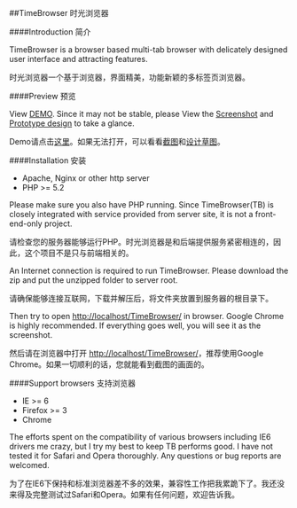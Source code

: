 ##TimeBrowser 时光浏览器

####Introduction 简介

TimeBrowser is a browser based multi-tab browser with delicately designed user interface and attracting features.

时光浏览器一个基于浏览器，界面精美，功能新颖的多标签页浏览器。



####Preview 预览

View [DEMO](http://www.hasown.com/TimeBrowser/). Since it may not be stable, please View the [Screenshot](http://github.com/kaihualiu/TimeBrowser/raw/master/design/preview.png) and [Prototype design](http://github.com/kaihualiu/TimeBrowser/raw/master/design/prototype.png) to take a glance.

Demo请点击[这里](http://www.hasown.com/TimeBrowser/)。如果无法打开，可以看看[截图](http://github.com/kaihualiu/TimeBrowser/raw/master/design/preview.png)和[设计草图](http://github.com/kaihualiu/TimeBrowser/raw/master/design/prototype.png)。


####Installation 安装

* Apache, Nginx or other http server
* PHP >= 5.2 

Please make sure you also have PHP running. Since TimeBrowser(TB) is closely integrated with service provided from server site, it is not a front-end-only project.

请检查您的服务器能够运行PHP。时光浏览器是和后端提供服务紧密相连的，因此，这个项目不是只与前端相关的。

An Internet connection is required to run TimeBrowser. Please download the zip and put the unzipped folder to server root. 

请确保能够连接互联网，下载并解压后，将文件夹放置到服务器的根目录下。

Then try to open [http://localhost/TimeBrowser/](http://localhost/TimeBrowser/) in browser. Google Chrome is highly recommended. If everything goes well, you will see it as the screenshot.

然后请在浏览器中打开 [http://localhost/TimeBrowser/](http://localhost/TimeBrowser/)，推荐使用Google Chrome。如果一切顺利的话，您就能看到截图的画面的。


####Support browsers 支持浏览器

* IE >= 6 
* Firefox >= 3 
* Chrome

The efforts spent on the compatibility of various browsers including IE6 drivers me crazy, but I try my best to keep TB performs good. I have not tested it for Safari and Opera thoroughly. Any questions or bug reports are welcomed.

为了在IE6下保持和标准浏览器差不多的效果，兼容性工作把我累跪下了。我还没来得及完整测试过Safari和Opera。如果有任何问题，欢迎告诉我。
